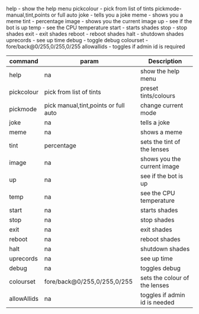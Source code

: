 help - show the help menu
pickcolour - pick from list of tints
pickmode- manual,tint,points or full auto
joke - tells you a joke
meme - shows you a meme
tint - percentage
image - shows you the current image
up - see if the bot is up
temp - see the CPU temperature
start - starts shades
stop - stop shades
exit - exit shades
reboot - reboot shades
halt - shutdown shades
uprecords - see up time
debug - toggle debug
colourset - fore/back@0/255,0/255,0/255
allowallids - toggles if admin id is required

| command     | param                                | Description                   |
| ----------- | ------------------------------------ | ----------------------------- |
| help        | na                                   | show the help menu            |
| pickcolour  | pick from list of tints              | preset tints/colours          |
| pickmode    | pick manual,tint,points or full auto | change current mode           |
| joke        | na                                   | tells a joke                  |
| meme        | na                                   | shows a meme                  |
| tint        | percentage                           | sets the tint of the lenses   |
| image       | na                                   | shows you the current image   |
| up          | na                                   | see if the bot is up          |
| temp        | na                                   | see the CPU temperature       |
| start       | na                                   | starts shades                 |
| stop        | na                                   | stop shades                   |
| exit        | na                                   | exit shades                   |
| reboot      | na                                   | reboot shades                 |
| halt        | na                                   | shutdown shades               |
| uprecords   | na                                   | see up time                   |
| debug       | na                                   | toggles debug                 |
| colourset   | fore/back@0/255,0/255,0/255          | sets the colour of the lenses |
| allowAllids | na                                   | toggles if admin id is needed |
